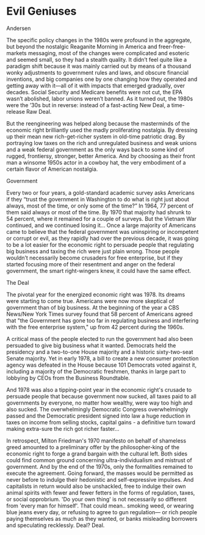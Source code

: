 # Evil Geniuses

Andersen

The specific policy changes in the 1980s were profound in the
aggregate, but beyond the nostalgic Reaganite Morning in America and
freer-free-markets messaging, most of the changes were complicated and
esoteric and seemed small, so they had a stealth quality. It didn’t
feel quite like a paradigm shift because it was mainly carried out by
means of a thousand wonky adjustments to government rules and laws,
and obscure financial inventions, and big companies one by one
changing how they operated and getting away with it—all of it with
impacts that emerged gradually, over decades.  Social Security and
Medicare benefits were not cut, the EPA wasn’t abolished, labor unions
weren’t banned. As it turned out, the 1980s were the ’30s but in
reverse: instead of a fast-acting New Deal, a time-release Raw Deal.

But the reengineering was helped along because the masterminds of the
economic right brilliantly used the madly proliferating nostalgia. By
dressing up their mean new rich-get-richer system in old-time
patriotic drag. By portraying low taxes on the rich and unregulated
business and weak unions and a weak federal government as the only
ways back to some kind of rugged, frontiersy, stronger, better
America. And by choosing as their front man a winsome 1950s actor in a
cowboy hat, the very embodiment of a certain flavor of American
nostalgia.

<a name='gov'/>

Government

Every two or four years, a gold-standard academic survey asks
Americans if they “trust the government in Washington to do what is
right just about always, most of the time, or only some of the time?”
In 1964, 77 percent of them said always or most of the time. By 1970
that majority had shrunk to 54 percent, where it remained for a couple
of surveys. But the Vietnam War continued, and we continued losing
it...  Once a large majority of Americans came to believe that the
federal government was uninspiring or incompetent or corrupt or evil,
as they rapidly had over the previous decade, it was going to be a lot
easier for the economic right to persuade people that regulating big
business and taxing the rich were just plain wrong. Those people
wouldn’t necessarily become crusaders for free enterprise, but if they
started focusing more of their resentment and anger on the federal
government, the smart right-wingers knew, it could have the same
effect.

<a name='thedeal'/>

The Deal

The pivotal year for the energized economic right was 1978. Its dreams
were starting to come true. Americans were now more skeptical of
government than of big business. At the beginning of the year a CBS
News/New York Times survey found that 58 percent of Americans agreed
that "the Government has gone too far in regulating business and
interfering with the free enterprise system," up from 42 percent
during the 1960s.

A critical mass of the people elected to run the government had also
been persuaded to give big business what it wanted. Democrats held the
presidency and a two-to-one House majority and a historic
sixty-two-seat Senate majority. Yet in early 1978, a bill to create a
new consumer protection agency was defeated in the House because 101
Democrats voted against it, including a majority of the Democratic
freshmen, thanks in large part to lobbying by CEOs from the Business
Roundtable.

And 1978 was also a tipping-point year in the economic right's crusade
to persuade people that because government now sucked, all taxes paid
to all governments by everyone, no matter how wealthy, were way too
high and also sucked. The overwhelmingly Democratic Congress
overwhelmingly passed and the Democratic president signed into law a
huge reduction in taxes on income from selling stocks, capital gains -
a definitive turn toward making extra-sure the rich got richer
faster...

In retrospect, Milton Friedman's 1970 manifesto on behalf of shameless
greed amounted to a preliminary offer by the philosopher-king of the
economic right to forge a grand bargain with the cultural left. Both
sides could find common ground concerning ultra-individualism and
mistrust of government. And by the end of the 1970s, only the
formalities remained to execute the agreement. Going forward, the
masses would be permitted as never before to indulge their hedonistic
and self-expressive impulses. And capitalists in return would also be
unshackled, free to indulge their own animal spirits with fewer and
fewer fetters in the forms of regulation, taxes, or social
opprobrium. 'Do your own thing' is not necessarily so different from
'every man for himself'. That could mean..  smoking weed, or wearing
blue jeans every day, or refusing to agree to gun regulation— or rich
people paying themselves as much as they wanted, or banks misleading
borrowers and speculating recklessly. Deal? Deal.

